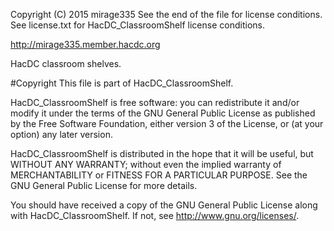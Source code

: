 Copyright (C) 2015 mirage335
See the end of the file for license conditions.
See license.txt for HacDC_ClassroomShelf license conditions.

http://mirage335.member.hacdc.org

HacDC classroom shelves.

#Copyright
This file is part of HacDC_ClassroomShelf.

HacDC_ClassroomShelf is free software: you can redistribute it and/or modify
it under the terms of the GNU General Public License as published by
the Free Software Foundation, either version 3 of the License, or
(at your option) any later version.

HacDC_ClassroomShelf is distributed in the hope that it will be useful,
but WITHOUT ANY WARRANTY; without even the implied warranty of
MERCHANTABILITY or FITNESS FOR A PARTICULAR PURPOSE.  See the
GNU General Public License for more details.

You should have received a copy of the GNU General Public License
along with HacDC_ClassroomShelf.  If not, see <http://www.gnu.org/licenses/>.
